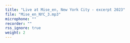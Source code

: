 ```yaml
---
title: "Live at Mise_en, New York City - excerpt 2023"
file: "Mise_en_NYC_3.mp3"
microphone: ""
recorder: ""
rss_ignore: true
weight: 2
---
```

